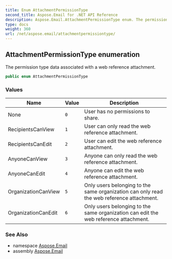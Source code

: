 ```yaml
---
title: Enum AttachmentPermissionType
second_title: Aspose.Email for .NET API Reference
description: Aspose.Email.AttachmentPermissionType enum. The permission type data associated with a web reference attachment
type: docs
weight: 360
url: /net/aspose.email/attachmentpermissiontype/
---
```

## AttachmentPermissionType enumeration

The permission type data associated with a web reference attachment.

```csharp
public enum AttachmentPermissionType
```

### Values

| Name | Value | Description |
| --- | --- | --- |
| None | `0` | User has no permissions to share. |
| RecipientsCanView | `1` | User can only read the web reference attachment. |
| RecipientsCanEdit | `2` | User can edit the web reference attachment. |
| AnyoneCanView | `3` | Anyone can only read the web reference attachment. |
| AnyoneCanEdit | `4` | Anyone can edit the web reference attachment. |
| OrganizationCanView | `5` | Only users belonging to the same organization can only read the web reference attachment. |
| OrganizationCanEdit | `6` | Only users belonging to the same organization can edit the web reference attachment. |

### See Also

* namespace [Aspose.Email](../../aspose.email/)
* assembly [Aspose.Email](../../)


